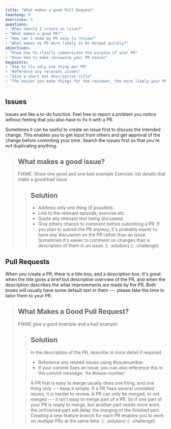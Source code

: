 ```yaml
---
title: "What makes a good Pull Request"
teaching: 0
exercises: 0
questions:
- "When should I create an issue?"
- "What makes a good PR?"
- "How can I make my PR easy to review?"
- "What makes my PR more likely to be merged quickly?"
objectives:
- "Know how to clearly communicate the purpose of your PR"
- "Know how to make reviewing your PR easier"
keypoints:
- "Aim to fix only one thing per PR"
- "Reference any relevant issues"
- "Give a short but descriptive title"
- "The easier you make things for the reviewer, the more likely your PR is to be merged"
---
```


## Issues
Issues are like a to-do function. Feel free to report a problem you notice without feeling that you also have to fix it with a PR.

Sometimes it can be useful to create an issue first to discuss the intended change.
This enables you to get input from others and get approval of the change before commiting your time.
Search the issues first so that you're not duplicating anything.

> ## What makes a good issue?
> FIXME: Show one good and one bad example
> Exercise: list details that make a good/bad issue
>
> > ## Solution
> > - Address only one thing (if possible).
> > - Link to the relevant episode, exercise etc.
> > - Quote any relevant text being discussed.
> > - Give others chance to comment before submitting a PR.
> > If you plan to submit the PR anyway, it's probably easier to have any discussion on the PR rather than an issue.
> > Sometimes it's easier to comment on changes than a description of them in an issue.
> {: .solution}
{: .challenge}

## Pull Requests
When you create a PR, there is a title box, and a description box.
It's great when the title gives a brief but descriptive overview of the PR,
and when the description describes the what improvements are made by the PR.
Both boxes will usually have some default text in them --- please take the time to
tailor them to your PR.

> ## What Makes a Good Pull Request?
> FIXME give a good example and a bad example
>
> > ## Solution
> > In the description of the PR, describe in more detail if required.
> > - Reference any related issues using #issuenumber.
> > - If your commit fixes an issue, you can also reference this in the commit message:
> > 'fix #issue-number'.
> >
> > A PR that is easy to merge usually does one thing, and one thing only --- keep it simple.
> > If a PR fixes several unrelated issues, it is harder to review.
> > A PR can only be merged, or not merged --- it isn't easy to merge part of a PR.
> > So if one part of your PR is ready to merge, but another part needs more work,
> > the unfinished part will delay the merging of the finished part.
> > Creating a new feature branch for each PR enables you to work on multiple PRs at the same time.
> {: .solution}
{: .challenge}

